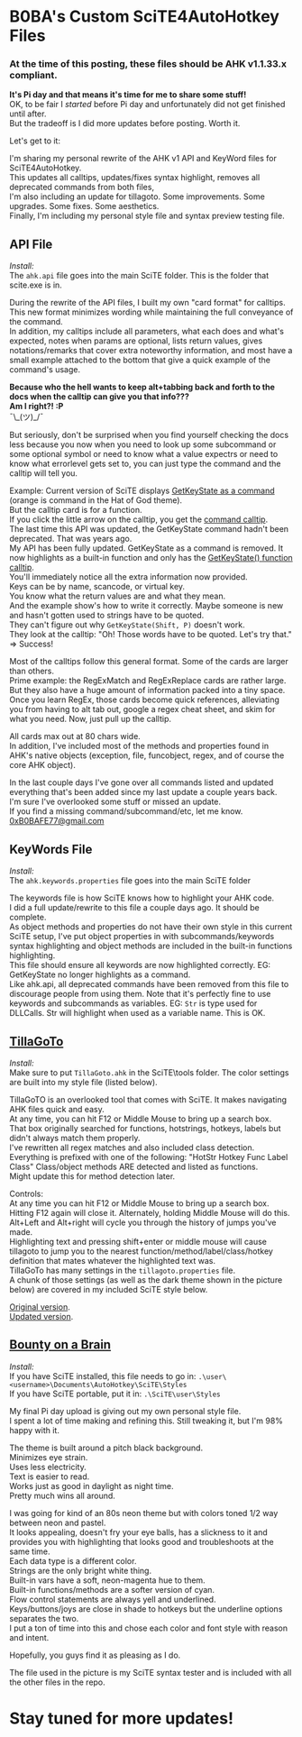 
# **B0BA's Custom SciTE4AutoHotkey Files**

### At the time of this posting, these files should be AHK v1.1.33.x compliant.  

**It's Pi day and that means it's time for me to share some stuff!**  
OK, to be fair I *started* before Pi day and unfortunately did not get finished until after.  
But the tradeoff is I did more updates before posting. Worth it.  

Let's get to it:

I'm sharing my personal rewrite of the AHK v1 API and KeyWord files for SciTE4AutoHotkey.  
This updates all calltips, updates/fixes syntax highlight, removes all deprecated commands from both files,  
I'm also including an update for tillagoto. Some improvements. Some upgrades. Some fixes. Some aesthetics.  
Finally, I'm including my personal style file and syntax preview testing file.  

## API File

*Install:*  
The `ahk.api` file goes into the main SciTE folder. This is the folder that scite.exe is in.

During the rewrite of the API files, I built my own "card format" for calltips.  
This new format minimizes wording while maintaining the full conveyance of the command.  
In addition, my calltips include all parameters, what each does and what's expected, notes when params are optional, lists return values, gives notations/remarks that cover extra noteworthy information, and most have a small example attached to the bottom that give a quick example of the command's usage.

**Because who the hell wants to keep alt+tabbing back and forth to the docs when the calltip can give you that info???**  
**Am I right?! :P**  
¯\\\_(ツ)\_/¯  

But seriously, don't be surprised when you find yourself checking the docs less because you now when you need to look up some subcommand or some optional symbol or need to know what a value expectrs or need to know what errorlevel gets set to, you can just type the command and the calltip will tell you.

Example: Current version of SciTE displays [GetKeyState as a command](https://i.imgur.com/aWgDNVf.png) (orange is command in the Hat of God theme).  
But the calltip card is for a function.  
If you click the little arrow on the calltip, you get the [command calltip](https://i.imgur.com/ujaLVd0.png).  
The last time this API was updated, the GetKeyState command hadn't been deprecated. That was years ago.  
My API has been fully updated. GetKeyState as a command is removed. It now highlights as a built-in function and only has the [GetKeyState() function calltip](https://i.imgur.com/hCafNOl.png).  
You'll immediately notice all the extra information now provided.  
Keys can be by name, scancode, or virtual key.  
You know what the return values are and what they mean.  
And the example show's how to write it correctly. Maybe someone is new and hasn't gotten used to strings have to be quoted.  
They can't figure out why `GetKeyState(Shift, P)` doesn't work.  
They look at the calltip: "Oh! Those words have to be quoted. Let's try that." => Success!  

Most of the calltips follow this general format. Some of the cards are larger than others.  
Prime example: the RegExMatch and RegExReplace cards are rather large. But they also have a huge amount of information packed into a tiny space.  
Once you learn RegEx, those cards become quick references, alleviating you from having to alt tab out, google a regex cheat sheet, and skim for what you need. Now, just pull  up the calltip.  

All cards max out at 80 chars wide.  
In addition, I've included most of the methods and properties found in AHK's native objects (exception, file, funcobject, regex, and of course the core AHK object).  

In the last couple days I've gone over all commands listed and updated everything that's been added since my last update a couple years back.  
I'm sure I've overlooked some stuff or missed an update.  
If you find a missing command/subcommand/etc, let me know.  
0xB0BAFE77@gmail.com  

## KeyWords File

*Install:*  
The `ahk.keywords.properties` file goes into the main SciTE folder

The keywords file is how SciTE knows how to highlight your AHK code.  
I did a full update/rewrite to this file a couple days ago. It should be complete.  
As object methods and properties do not have their own style in this current SciTE setup, I've put object properties in with subcommands/keywords syntax highlighting and object methods are included in the built-in functions highlighting.  
This file should ensure all keywords are now highlighted correctly. EG: GetKeyState no longer highlights as a command.  
Like ahk.api, all deprecated commands have been removed from this file to discourage people from using them. 
Note that it's perfectly fine to use keywords and subcommands as variables. EG: `Str` is type used for DLLCalls. Str will highlight when used as a variable name. This is OK.

## [TillaGoTo](https://i.imgur.com/MGm68Nu.png)
*Install:*  
Make sure to put `TillaGoto.ahk` in the SciTE\tools folder.
The color settings are built into my style file (listed below).

TillaGoTO is an overlooked tool that comes with SciTE. It makes navigating AHK files quick and easy.  
At any time, you can hit F12 or Middle Mouse to bring up a search box.  
That box originally searched for functions, hotstrings, hotkeys, labels but didn't always match them properly.  
I've rewritten all regex matches and also included class detection.  
Everything is prefixed with one of the following: "HotStr Hotkey Func Label Class" 
Class/object methods ARE detected and listed as functions.  
Might update this for method detection later.  

Controls:  
At any time you can hit F12 or Middle Mouse to bring up a search box.  
Hitting F12 again will close it. Alternately, holding Middle Mouse will do this.  
Alt+Left and Alt+right will cycle you through the history of jumps you've made.  
Highlighting text and pressing shift+enter or middle mouse will cause tillagoto to jump you to the nearest function/method/label/class/hotkey definition that mates whatever the highlighted text was.  
TillaGoTo has many settings in the `tillagoto.properties` file.  
A chunk of those settings (as well as the dark theme shown in the picture below) are covered in my included SciTE style below.

[Original version](https://i.imgur.com/MMF3OJf.png).  
[Updated version](https://i.imgur.com/MGm68Nu.png).

## [Bounty on a Brain](https://i.imgur.com/1agWRh9.png)

*Install:*  
If you have SciTE installed, this file needs to go in: `.\user\<username>\Documents\AutoHotkey\SciTE\Styles`  
If you have SciTE portable, put it in: `.\SciTE\user\Styles`

My final Pi day upload is giving out my own personal style file.  
I spent a lot of time making and refining this. Still tweaking it, but I'm 98% happy with it.  

The theme is built around a pitch black background.  
Minimizes eye strain.  
Uses less electricity.  
Text is easier to read.  
Works just as good in daylight as night time.  
Pretty much wins all around.  

I was going for kind of an 80s neon theme but with colors toned 1/2 way between neon and pastel.  
It looks appealing, doesn't fry your eye balls, has a slickness to it and provides you with highlighting that looks good and troubleshoots at the same time.  
Each data type is a different color.  
Strings are the only bright white thing.  
Built-in vars have a soft, neon-magenta hue to them.  
Built-in functions/methods are a softer version of cyan.  
Flow control statements are always yell and underlined.  
Keys/buttons/joys are close in shade to hotkeys but the underline options separates the two.  
I put a ton of time into this and chose each color and font style with reason and intent.  

Hopefully, you guys find it as pleasing as I do.

The file used in the picture is my SciTE syntax tester and is included with all the other files in the repo.    

# Stay tuned for more updates!
